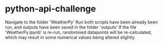 # python-api-challenge
Navigate to the folder 'WeatherPy'
Run both scripts have been already been run, and outputs have been saved in the folder 'outputs'
If the file 'WeatherPy.ipynb' is re-run, randomised datapoints will be re-calculated, which may result in some numerical values being altered slightly.
